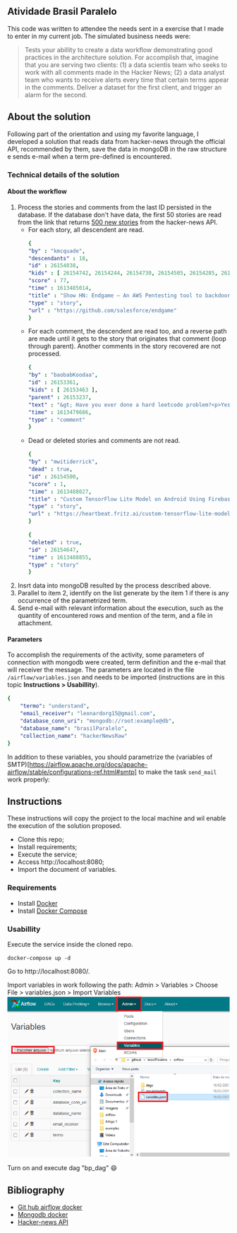 Atividade Brasil Paralelo
---

This code was written to attendee the needs sent in a exercise that I made to enter in my current job. The simulated business needs were:

> Tests your abillity to create a data workflow demonstrating good practices in the architecture solution. For accomplish that, imagine that you are serving two clients: (1) a data scientis team who seeks to work with all comments made in the Hacker News; (2) a data analyst team who wants to receive alerts every time that certain terms appear in the comments. Deliver a dataset for the first client, and trigger an alarm for the second.

## About the solution
Following part of the orientation and using my favorite language, I developed a solution that reads data from hacker-news through the official API, recommended by them, save the data in mongoDB in the raw structure e sends e-mail when a term pre-defined is encountered.<br>

### Technical details of the solution
#### About the workflow
1. Process the stories and comments from the last ID persisted in the database. If the database don't have data, the first 50 stories are read from the link that returns [500 new stories](https://hacker-news.firebaseio.com/v0/newstories.json) from the hacker-news API.
   - For each story, all descendent are read.
        ```yaml
        {
        "by" : "kmcquade",
        "descendants" : 18,
        "id" : 26154038,
        "kids" : [ 26154742, 26154244, 26154730, 26154505, 26154285, 26154677, 26154513, 26154443, 26154506 ],
        "score" : 77,
        "time" : 1613485014,
        "title" : "Show HN: Endgame – An AWS Pentesting tool to backdoor or expose AWS resources",
        "type" : "story",
        "url" : "https://github.com/salesforce/endgame"
        }
        ```
    - For each comment, the descendent are read too, and a reverse path are made until it gets to the story that originates that comment (loop through parent). Another comments in the story recovered are not processed.
        ```yaml
        {
        "by" : "baobabKoodaa",
        "id" : 26153361,
        "kids" : [ 26153463 ],
        "parent" : 26153237,
        "text" : "&gt; Have you ever done a hard leetcode problem?<p>Yes. I used to compete on CodeForces regularly.<p>&gt; Clearly the icon code was delegated to some intern or perhaps a child of one of the developers, because the bar is stupid high there just to have a conversation with a hiring manager.<p>You&#x27;re implying that the developers of Microsoft can&#x27;t be computer science illiterate, because a computer science illiterate couldn&#x27;t possibly pass through the recruitment funnel that you experienced. But <i>we know this code exists</i>. Somebody wrote it. Somebody reviewed it. Somebody tested it. Everybody involved in this process thought &quot;yeah, this is good enough&quot;, when it&#x27;s clearly not good enough. Anyone with as little as CS101 experience would not write crap like this in the first place, so it&#x27;s really hard to argue that the developers at Microsoft are computer science literate.",
        "time" : 1613479686,
        "type" : "comment"
        }
        ```
    - Dead or deleted stories and comments are not read.
        ```yaml
        {
        "by" : "mwitiderrick",
        "dead" : true,
        "id" : 26154500,
        "score" : 1,
        "time" : 1613488027,
        "title" : "Custom TensorFlow Lite Model on Android Using Firebase ML",
        "type" : "story",
        "url" : "https://heartbeat.fritz.ai/custom-tensorflow-lite-model-on-android-using-firebase-ml-7cc78cd057ec"
        }
        ```
        ```yaml
        {
        "deleted" : true,
        "id" : 26154647,
        "time" : 1613488855,
        "type" : "story"
        }
        ```
3. Insrt data into mongoDB resulted by the process described above.
4. Parallel to item 2, identify on the list generate by the item 1 if there is any occurrence of the parametrized term.
5. Send e-mail with relevant information about the execution, such as the quantity of encountered rows and mention of the term, and a file in attachment.

#### Parameters
To accomplish the requirements of the activity, some parameters of connection with mongodb were created, term definition and the e-mail that will receiver the message.
The parameters are located in the file `/airflow/variables.json` and needs to be imported (instructions are in this topic **Instructions > Usabillity**).
```yaml
{
    "termo": "understand",
    "email_receiver": "leonardorg15@gmail.com",
    "database_conn_uri": "mongodb://root:example@db",
    "database_name": "brasilParalelo",
    "collection_name": "hackerNewsRaw"
}
```
In addition to these variables, you should parametrize the (variables of SMTP)[https://airflow.apache.org/docs/apache-airflow/stable/configurations-ref.html#smtp] to make the task `send_mail` work properly:

## Instructions

These instructions will copy the project to the local machine and wil enable the execution of the solution proposed.

- Clone this repo;
- Install requirements;
- Execute the service;
- Access http://localhost:8080;
- Import the document of variables.

### Requirements

- Install [Docker](https://www.docker.com/)
- Install [Docker Compose](https://docs.docker.com/compose/install/)

### Usabillity

Execute the service inside the cloned repo.

```
docker-compose up -d
```

Go to http://localhost:8080/.

Import variables in work following the path:
Admin > Variables > Choose File > variables.json > Import Variables
![image info](./imgs/intrucao_1.png)

Turn on and execute dag "bp_dag" :smile:

## Bibliography

- [Git hub airflow docker](https://github.com/tuanavu/airflow-tutorial)
- [Mongodb docker](https://hub.docker.com/_/mongo)
- [Hacker-news API](https://github.com/HackerNews/API)